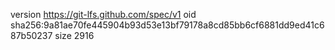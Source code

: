 version https://git-lfs.github.com/spec/v1
oid sha256:9a81ae70fe445904b93d53e13bf79178a8cd85bb6cf6881dd9ed41c687b50237
size 2916
